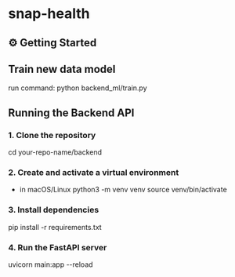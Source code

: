 # snap-health

## ⚙️ Getting Started

## Train new data model
run command:
 python backend_ml/train.py

## Running the Backend API
### 1. Clone the repository
cd your-repo-name/backend

### 2. Create and activate a virtual environment
- in macOS/Linux
    python3 -m venv venv
    source venv/bin/activate

### 3. Install dependencies
pip install -r requirements.txt

### 4. Run the FastAPI server
uvicorn main:app --reload